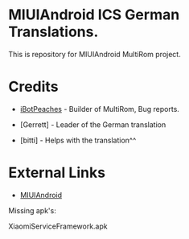 MIUIAndroid ICS German Translations.
=================
This is repository for MIUIAndroid MultiRom project.

Credits
=================
* [iBotPeaches](http://connortumbleson.com) - Builder of MultiRom, Bug reports.

* [Gerrett] - Leader of  the German translation

* [bitti] - Helps with the translation^^



External Links
=================
* [MIUIAndroid](http://miuiandroid.com)

Missing apk's:

XiaomiServiceFramework.apk

